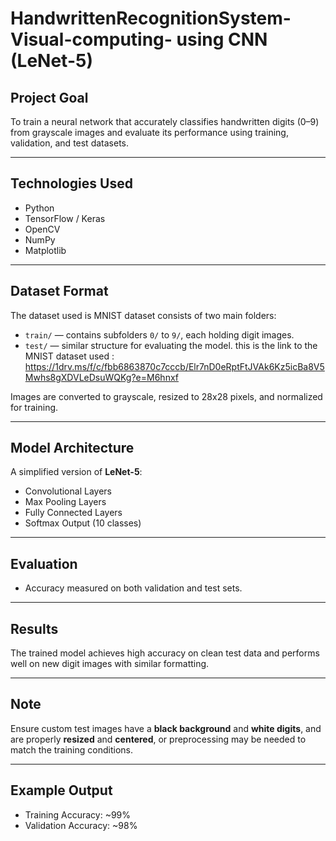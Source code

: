 # HandwrittenRecognitionSystem-Visual-computing- using CNN (LeNet-5)


##  Project Goal

To train a neural network that accurately classifies handwritten digits (0–9) from grayscale images and evaluate its performance using training, validation, and test datasets.

---

## Technologies Used

- Python
- TensorFlow / Keras
- OpenCV
- NumPy
- Matplotlib


---

## Dataset Format

The dataset used is MNIST dataset consists of two main folders:
- `train/` — contains subfolders `0/` to `9/`, each holding digit images.
- `test/` — similar structure for evaluating the model.
this is the link to the MNIST dataset used :
https://1drv.ms/f/c/fbb6863870c7cccb/Elr7nD0eRptFtJVAk6Kz5icBa8V5Mwhs8gXDVLeDsuWQKg?e=M6hnxf

Images are converted to grayscale, resized to 28x28 pixels, and normalized for training.

---

##  Model Architecture

A simplified version of **LeNet-5**:
- Convolutional Layers
- Max Pooling Layers
- Fully Connected Layers
- Softmax Output (10 classes)

---

## Evaluation

- Accuracy measured on both validation and test sets.
---

##  Results

The trained model achieves high accuracy on clean test data and performs well on new digit images with similar formatting.

---

## Note

Ensure custom test images have a **black background** and **white digits**, and are properly **resized** and **centered**, or preprocessing may be needed to match the training conditions.

---

##  Example Output

- Training Accuracy: ~99%
- Validation Accuracy: ~98%
